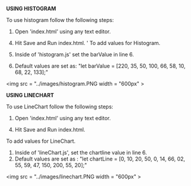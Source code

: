 <b> USING HISTOGRAM </b>
<p>
To use histogram follow the following steps:

1) Open 'index.html' using any text editor.
<!-- 2) Comment out '<script src = 'lineChart.js'></script>' line; -->
<!-- 3) Remove comment from the line '<script src = 'histogram.js'></script>' line. -->
4) Hit Save and Run index.html.
'
To add values for Histogram.

1) Inside of 'histogram.js' set the barValue in line 6.
2) Default values are set as: "let barValue = [220, 35, 50, 100, 66, 58, 10, 68, 22, 133];"
</p>

<img src = "../images/histogram.PNG width = "600px" >

<b> USING LINECHART </b>
<p>

To use LineChart follow the following steps:

1) Open 'index.html' using any text editor.
<!-- 2) Remove comment from the line '<script src = 'lineChart.js'></script>' line; -->
<!-- 3) Comment out the line '<script src = 'histogram.js'></script>' line. -->
4) Hit Save and Run index.html.

To add values for LineChart.

1) Inside of 'lineChart.js', set the chartline value in line 6.
2) Default values are set as : "let chartLine = [0, 10, 20, 50, 0, 14, 66, 02, 55, 59, 47, 150, 200, 55, 20];"
</p>

<img src = "../images/linechart.PNG width = "600px" >

